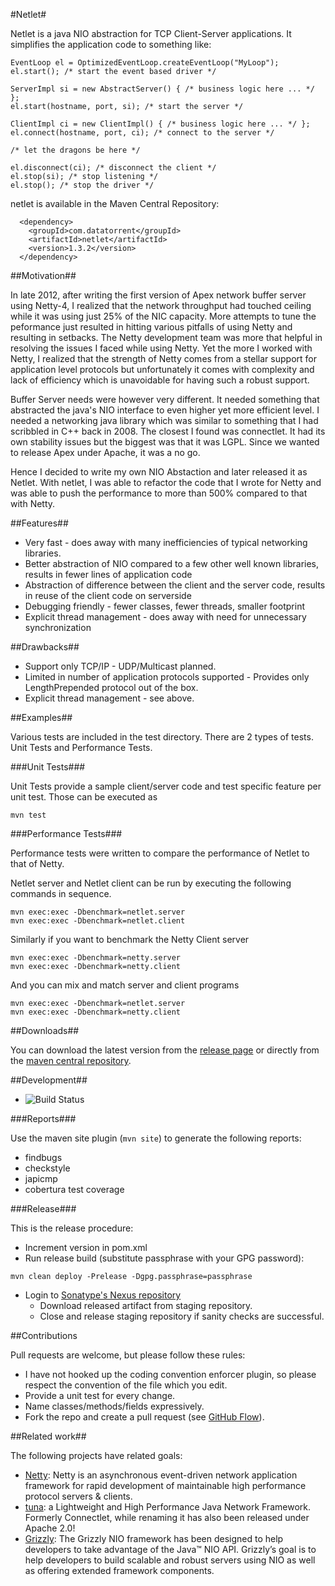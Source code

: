 #Netlet#

Netlet is a java NIO abstraction for TCP Client-Server applications. It simplifies the application code to something
like:

```
EventLoop el = OptimizedEventLoop.createEventLoop("MyLoop");
el.start(); /* start the event based driver */

ServerImpl si = new AbstractServer() { /* business logic here ... */ };
el.start(hostname, port, si); /* start the server */

ClientImpl ci = new ClientImpl() { /* business logic here ... */ };
el.connect(hostname, port, ci); /* connect to the server */

/* let the dragons be here */

el.disconnect(ci); /* disconnect the client */
el.stop(si); /* stop listening */
el.stop(); /* stop the driver */
```

netlet is available in the Maven Central Repository:

```
  <dependency>
    <groupId>com.datatorrent</groupId>
    <artifactId>netlet</artifactId>
    <version>1.3.2</version>
  </dependency>
```

##Motivation##

In late 2012, after writing the first version of Apex network buffer server using Netty-4, I realized that the network
throughput had touched ceiling while it was using just 25% of the NIC capacity. More attempts to tune the peformance
just resulted in hitting various pitfalls of using Netty and resulting in setbacks. The Netty development team was more
that helpful in resolving the issues I faced while using Netty. Yet the more I worked with Netty, I realized that the
strength of Netty comes from a stellar support for application level protocols but unfortunately it comes with complexity
and lack of efficiency which is unavoidable for having such a robust support.

Buffer Server needs were however very different. It needed something that abstracted the java's NIO interface to even
higher yet more efficient level. I needed a networking java library which was similar to something that I had scribbled
in C++ back in 2008. The closest I found was connectlet. It had its own stability issues but the biggest was that it
was LGPL. Since we wanted to release Apex under Apache, it was a no go.

Hence I decided to write my own NIO Abstaction and later released it as Netlet. With netlet, I was able to refactor the
code that I wrote for Netty and was able to push the performance to more than 500% compared to that with Netty.

##Features##

* Very fast - does away with many inefficiencies of typical networking libraries.
* Better abstraction of NIO compared to a few other well known libraries, results in fewer lines of application code
* Abstraction of difference between the client and the server code, results in reuse of the client code on serverside
* Debugging friendly - fewer classes, fewer threads, smaller footprint
* Explicit thread management - does away with need for unnecessary synchronization

##Drawbacks##

* Support only TCP/IP - UDP/Multicast planned.
* Limited in number of application protocols supported - Provides only LengthPrepended protocol out of the box.
* Explicit thread management - see above.

##Examples##

Various tests are included in the test directory. There are 2 types of tests. Unit Tests and Performance Tests.

###Unit Tests###

Unit Tests provide a sample client/server code and test specific feature per unit test. Those can be executed as
```
mvn test
```

###Performance Tests###

Performance tests were written to compare the performance of Netlet to that of Netty. 

Netlet server and Netlet client can be run by executing the following commands in sequence.
```
mvn exec:exec -Dbenchmark=netlet.server
mvn exec:exec -Dbenchmark=netlet.client
```

Similarly if you want to benchmark the Netty Client server
```
mvn exec:exec -Dbenchmark=netty.server
mvn exec:exec -Dbenchmark=netty.client
```

And you can mix and match server and client programs 
```
mvn exec:exec -Dbenchmark=netlet.server
mvn exec:exec -Dbenchmark=netty.client
```

##Downloads##

You can download the latest version from the [release page](https://github.com/DataTorrent/Netlet/releases) or directly from the [maven central repository](http://search.maven.org/#search%7Cga%7C1%7Ca%3A%22netlet%22).

##Development##

* ![Build Status](https://travis-ci.org/DataTorrent/Netlet.svg?branch=master)

###Reports###

Use the maven site plugin (`mvn site`) to generate the following reports:
 * findbugs
 * checkstyle
 * japicmp
 * cobertura test coverage

###Release###

This is the release procedure:
* Increment version in pom.xml
* Run release build (substitute passphrase with your GPG password):
```
mvn clean deploy -Prelease -Dgpg.passphrase=passphrase
```
* Login to [Sonatype's Nexus repository](https://oss.sonatype.org/)
  * Download released artifact from staging repository.
  * Close and release staging repository if sanity checks are successful.

##Contributions

Pull requests are welcome, but please follow these rules:

* I have not hooked up the coding convention enforcer plugin, so please respect the convention of the file which you edit.
* Provide a unit test for every change.
* Name classes/methods/fields expressively.
* Fork the repo and create a pull request (see [GitHub Flow](https://guides.github.com/introduction/flow/index.html)).

##Related work##

The following projects have related goals:

* [Netty](http://netty.io/): Netty is an asynchronous event-driven network application framework for rapid development of maintainable high performance protocol servers & clients.
* [tuna](https://github.com/xqbase/tuna): a Lightweight and High Performance Java Network Framework. Formerly Connectlet, while renaming it has also been released under Apache 2.0!
* [Grizzly](https://grizzly.java.net/): The Grizzly NIO framework has been designed to help developers to take advantage of the Java™ NIO API. Grizzly’s goal is to help developers to build scalable and robust servers using NIO as well as offering extended framework components.
